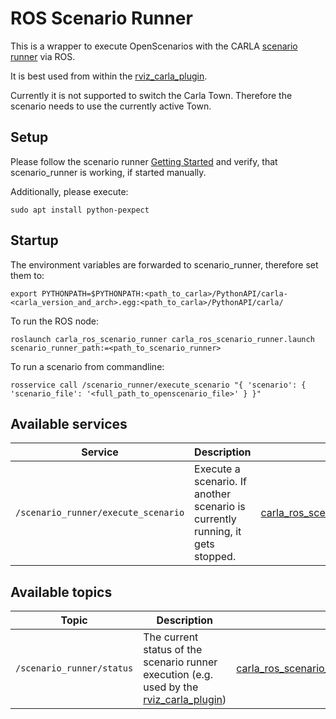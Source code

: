 # ROS Scenario Runner

This is a wrapper to execute OpenScenarios with the CARLA [scenario runner](https://github.com/carla-simulator/scenario_runner) via ROS.

It is best used from within the [rviz_carla_plugin](../rviz_carla_plugin).

Currently it is not supported to switch the Carla Town. Therefore the scenario needs to use the currently active Town.

## Setup

Please follow the scenario runner [Getting Started](https://github.com/carla-simulator/scenario_runner/blob/master/Docs/getting_started.md) and verify, that scenario_runner is working, if started manually.

Additionally, please execute:

    sudo apt install python-pexpect

## Startup

The environment variables are forwarded to scenario_runner, therefore set them to:

    export PYTHONPATH=$PYTHONPATH:<path_to_carla>/PythonAPI/carla-<carla_version_and_arch>.egg:<path_to_carla>/PythonAPI/carla/

To run the ROS node:

    roslaunch carla_ros_scenario_runner carla_ros_scenario_runner.launch scenario_runner_path:=<path_to_scenario_runner>

To run a scenario from commandline:

    rosservice call /scenario_runner/execute_scenario "{ 'scenario': { 'scenario_file': '<full_path_to_openscenario_file>' } }"


## Available services

| Service                                                     | Description | Type                                                         |
| ----------------------------------------------------------- | ----------- | -------------------------------------------------------------------- |
| `/scenario_runner/execute_scenario` | Execute a scenario. If another scenario is currently running, it gets stopped. | [carla_ros_scenario_runner_types.ExecuteScenario](../carla_ros_scenario_runner_types/srv/ExecuteScenario.srv) |


## Available topics


| Topic                                 | Description | Type                                                                 |
| ------------------------------------- | ----------- | -------------------------------------------------------------------- |
| `/scenario_runner/status`     | The current status of the scenario runner execution (e.g. used by the [rviz_carla_plugin](../rviz_carla_plugin)) | [carla_ros_scenario_runner_types.CarlaScenarioRunnerStatus](../carla_ros_scenario_runner_types/msg/CarlaScenarioRunnerStatus.msg) |

